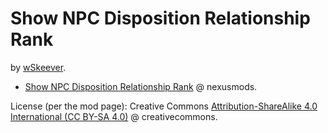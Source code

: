 # Show NPC Disposition Relationship Rank

by [wSkeever](https://www.nexusmods.com/skyrimspecialedition/users/7064860).

- [Show NPC Disposition Relationship Rank](https://www.nexusmods.com/skyrimspecialedition/mods/99905) @ nexusmods.

License (per the mod page): Creative Commons [Attribution-ShareAlike 4.0 International (CC BY-SA 4.0)](https://creativecommons.org/licenses/by-sa/4.0/) @ creativecommons.

